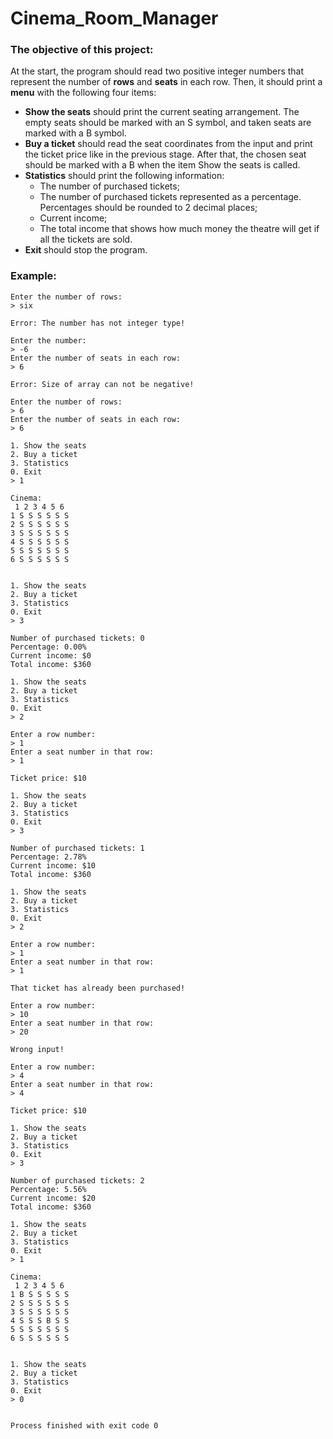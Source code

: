 # Cinema_Room_Manager
### The objective of this project:
At the start, the program should read two positive integer numbers that represent the number of **rows** and **seats** in each row. Then, it should print a **menu** with the following four items:
- **Show the seats** should print the current seating arrangement. The empty seats should be marked with an S symbol, and taken seats are marked with a B symbol.
- **Buy a ticket** should read the seat coordinates from the input and print the ticket price like in the previous stage. After that, the chosen seat should be marked with a B when the item Show the seats is called.
- **Statistics** should print the following information:
  - The number of purchased tickets;
  - The number of purchased tickets represented as a percentage. Percentages should be rounded to 2 decimal places;
  - Current income;
  - The total income that shows how much money the theatre will get if all the tickets are sold.
- **Exit** should stop the program.
### Example:
```
Enter the number of rows:
> six

Error: The number has not integer type!

Enter the number:
> -6
Enter the number of seats in each row:
> 6

Error: Size of array can not be negative!

Enter the number of rows:
> 6
Enter the number of seats in each row:
> 6

1. Show the seats
2. Buy a ticket
3. Statistics
0. Exit
> 1

Cinema:
 1 2 3 4 5 6
1 S S S S S S
2 S S S S S S
3 S S S S S S
4 S S S S S S
5 S S S S S S
6 S S S S S S


1. Show the seats
2. Buy a ticket
3. Statistics
0. Exit
> 3

Number of purchased tickets: 0
Percentage: 0.00%
Current income: $0
Total income: $360

1. Show the seats
2. Buy a ticket
3. Statistics
0. Exit
> 2

Enter a row number:
> 1
Enter a seat number in that row:
> 1

Ticket price: $10

1. Show the seats
2. Buy a ticket
3. Statistics
0. Exit
> 3

Number of purchased tickets: 1
Percentage: 2.78%
Current income: $10
Total income: $360

1. Show the seats
2. Buy a ticket
3. Statistics
0. Exit
> 2

Enter a row number:
> 1
Enter a seat number in that row:
> 1

That ticket has already been purchased!

Enter a row number:
> 10
Enter a seat number in that row:
> 20

Wrong input!

Enter a row number:
> 4
Enter a seat number in that row:
> 4

Ticket price: $10

1. Show the seats
2. Buy a ticket
3. Statistics
0. Exit
> 3

Number of purchased tickets: 2
Percentage: 5.56%
Current income: $20
Total income: $360

1. Show the seats
2. Buy a ticket
3. Statistics
0. Exit
> 1

Cinema:
 1 2 3 4 5 6
1 B S S S S S
2 S S S S S S
3 S S S S S S
4 S S S B S S
5 S S S S S S
6 S S S S S S


1. Show the seats
2. Buy a ticket
3. Statistics
0. Exit
> 0


Process finished with exit code 0
```
